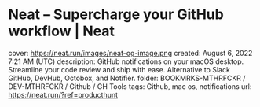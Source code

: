 # Neat – Supercharge your GitHub workflow | Neat

cover: https://neat.run/images/neat-og-image.png
created: August 6, 2022 7:21 AM (UTC)
description: GitHub notifications on your macOS desktop. Streamline your code review and ship with ease. Alternative to Slack GitHub, DevHub, Octobox, and Notifier.
folder: BOOKMRKS-MTHRFCKR / DEV-MTHRFCKR / Github / GH Tools
tags: Github, mac os, notifications
url: https://neat.run/?ref=producthunt